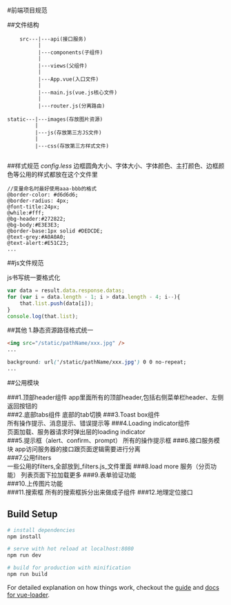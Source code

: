 #前端项目规范

##文件结构
```
	src---|---api(接口服务)
	      |
	      |---components(子组件)
	      |
	      |---views(父组件)
	      |
	      |---App.vue(入口文件)
	      |
	      |---main.js(vue.js核心文件)  
          |
          |---router.js(分离路由)
	      
static---|---images(存放图片资源)
         |
         |---js(存放第三方JS文件)
         |
         |---css(存放第三方样式文件)          
                             
```
##样式规范
_config.less_ 边框圆角大小、字体大小、字体颜色、主打颜色、边框颜色等公用的样式都放在这个文件里

```less
//变量命名时最好使用aaa-bbb的格式
@border-color: #d6d6d6;
@border-radius: 4px;
@font-title:24px;
@while:#fff;
@bg-header:#272822;
@bg-body:#E3E3E3;
@border-base:1px solid #DEDCDE;
@text-grey:#A0A0A0;
@text-alert:#E51C23;
...
```

##js文件规范

js书写统一要格式化

```javascript
var data = result.data.response.datas;
for (var i = data.length - 1; i > data.length - 4; i--){
	that.list.push(data[i]);
}
console.log(that.list);
```

##其他
1.静态资源路径格式统一

```html
<img src="/static/pathName/xxx.jpg" />
...
```

```css
background: url('/static/pathName/xxx.jpg') 0 0 no-repeat;
...
```

##公用模块

###1.顶部header组件 
app里面所有的顶部header,包括右侧菜单栏header、左侧返回按钮的   
###2.底部tabs组件 
底部的tab切换 
###3.Toast box组件  
所有操作提示、消息提示、错误提示等
###4.Loading indicator组件  
页面加载、服务器请求时弹出层的loading indicator  
###5.提示框（alert、confirm、prompt） 
所有的操作提示框
###6.接口服务模块 
app访问服务器的接口跟页面逻辑需要进行分离  
###7.公用filters  
一些公用的filters,全部放到_filters.js_文件里面
###8.load more 服务（分页功能） 
列表页面下拉加载更多 
###9.表单验证功能  
###10.上传图片功能  
###11.搜索框
所有的搜索框拆分出来做成子组件
###12.地理定位接口  

## Build Setup

``` bash
# install dependencies
npm install

# serve with hot reload at localhost:8080
npm run dev

# build for production with minification
npm run build
```

For detailed explanation on how things work, checkout the [guide](http://vuejs-templates.github.io/webpack/) and [docs for vue-loader](http://vuejs.github.io/vue-loader).


